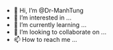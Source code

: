- 👋 Hi, I’m @Dr-ManhTung
- 👀 I’m interested in ...
- 🌱 I’m currently learning ...
- 💞️ I’m looking to collaborate on ...
- 📫 How to reach me ...

<!---
Dr-ManhTung/Dr-ManhTung is a ✨ special ✨ repository because its `README.md` (this file) appears on your GitHub profile.
You can click the Preview link to take a look at your changes.
--->
